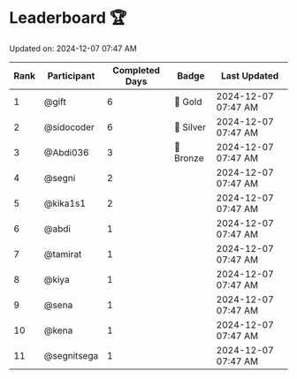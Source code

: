 # Leaderboard 🏆

Updated on: 2024-12-07 07:47 AM

| Rank | Participant       | Completed Days | Badge      | Last Updated         |
|------|-------------------|----------------|------------|----------------------|
| 1    | @gift             | 6              | 🏅 Gold     | 2024-12-07 07:47 AM |
| 2    | @sidocoder        | 6              | 🥈 Silver   | 2024-12-07 07:47 AM |
| 3    | @Abdi036          | 3              | 🥉 Bronze   | 2024-12-07 07:47 AM |
| 4    | @segni            | 2              |            | 2024-12-07 07:47 AM |
| 5    | @kika1s1          | 2              |            | 2024-12-07 07:47 AM |
| 6    | @abdi             | 1              |            | 2024-12-07 07:47 AM |
| 7    | @tamirat          | 1              |            | 2024-12-07 07:47 AM |
| 8    | @kiya             | 1              |            | 2024-12-07 07:47 AM |
| 9    | @sena             | 1              |            | 2024-12-07 07:47 AM |
| 10   | @kena             | 1              |            | 2024-12-07 07:47 AM |
| 11   | @segnitsega       | 1              |            | 2024-12-07 07:47 AM |
